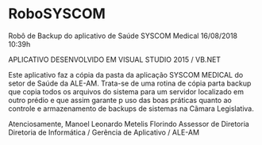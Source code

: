 # RoboSYSCOM
Robô de Backup do aplicativo de Saúde SYSCOM Medical
16/08/2018 10:39h

APLICATIVO DESENVOLVIDO EM VISUAL STUDIO 2015 / VB.NET

Este aplicativo faz a cópia da pasta da aplicação SYSCOM MEDICAL do setor de Saúde da ALE-AM. Trata-se de uma 
rotina de cópia parta backup que copia todos os arquivos do sistema para um servidor localizado em outro prédio
e que assim garante p uso das boas práticas quanto ao controle e armazenamento de backups de sistemas na Cãmara
Legislativa.


Atenciosamente,
Manoel Leonardo Metelis Florindo
Assessor de Diretoria
Diretoria de Informática / Gerência de Aplicativo / ALE-AM
